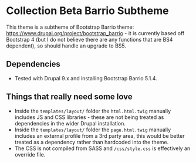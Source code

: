 # Collection Beta Barrio Subtheme

This theme is a subtheme of Bootstrap Barrio theme: https://www.drupal.org/project/bootstrap_barrio - it is currently based off Bootstrap 4 (but I do not believe there are any functions that are BS4 dependent), so should handle an upgrade to BS5.

## Dependencies
* Tested with Drupal 9.x and installing Bootstrap Barrio 5.1.4.

## Things that really need some love
* Inside the `templates/layout/` folder the `html.html.twig` manually includes JS and CSS libraries - these are not being treated as dependencies in the wider Drupal installation.
* Inside the `templates/layout/` folder the `page.html.twig` manually includes an external profile from a 3rd party area, this would be better treated as a dependency rather than hardcoded into the theme.
* The CSS is not compiled from SASS and `/css/style.css` is effectively an override file.

